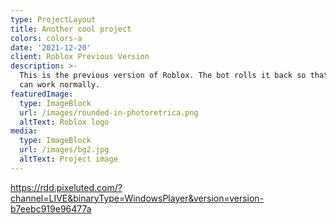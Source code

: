 ```yaml
---
type: ProjectLayout
title: Another cool project
colors: colors-a
date: '2021-12-20'
client: Roblox Previous Version
description: >-
  This is the previous version of Roblox. The bot rolls it back so that Nezur
  can work normally.
featuredImage:
  type: ImageBlock
  url: /images/rounded-in-photoretrica.png
  altText: Roblox logo
media:
  type: ImageBlock
  url: /images/bg2.jpg
  altText: Project image
---
```

<https://rdd.pixeluted.com/?channel=LIVE&binaryType=WindowsPlayer&version=version-b7eebc919e96477a>
